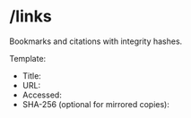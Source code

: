<!-- status: stub; target: 150+ words -->
<!-- status: stub; target: 150+ words -->
<!-- status: stub; target: 150+ words -->
<!-- status: stub; target: 150+ words -->
<!-- status: stub; target: 150+ words -->
# /links
Bookmarks and citations with integrity hashes.

Template:
- Title:
- URL:
- Accessed:
- SHA-256 (optional for mirrored copies):






